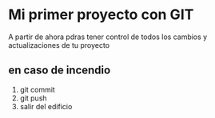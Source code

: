 # Mi primer proyecto con GIT
A partir de ahora pdras tener control de todos los cambios y actualizaciones de tu proyecto
## en caso de incendio
1. git commit
2. git push
3. salir del edificio